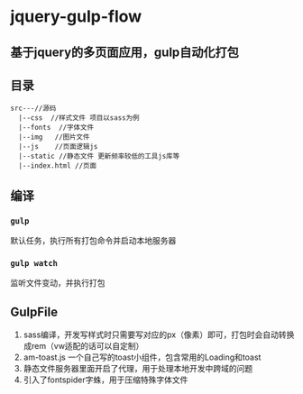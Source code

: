 # jquery-gulp-flow
基于jquery的多页面应用，gulp自动化打包
----------------------------------------
## 目录
```
src---//源码
  |--css  //样式文件 项目以sass为例
  |--fonts  //字体文件 
  |--img   //图片文件
  |--js    //页面逻辑js
  |--static //静态文件 更新频率较低的工具js库等
  |--index.html //页面
```

## 编译

### `gulp`  
默认任务，执行所有打包命令并启动本地服务器

### `gulp watch`
监听文件变动，并执行打包


## GulpFile
1. sass编译，开发写样式时只需要写对应的px（像素）即可，打包时会自动转换成rem（vw适配的话可以自定制）
2. am-toast.js 一个自己写的toast小组件，包含常用的Loading和toast
3. 静态文件服务器里面开启了代理，用于处理本地开发中跨域的问题
4. 引入了fontspider字蛛，用于压缩特殊字体文件
